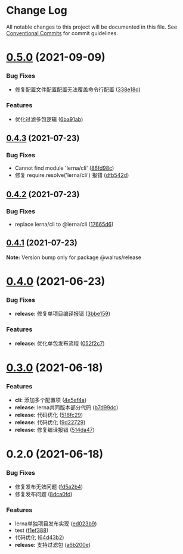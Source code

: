 # Change Log

All notable changes to this project will be documented in this file.
See [Conventional Commits](https://conventionalcommits.org) for commit guidelines.

# [0.5.0](https://github.com/walrusjs/release/compare/@walrus/release@0.4.3...@walrus/release@0.5.0) (2021-09-09)


### Bug Fixes

* 修复配置文件配置配置无法覆盖命令行配置 ([338e18d](https://github.com/walrusjs/release/commit/338e18d3f5ff22897bd3d7f9f3cc51b1f27cf52e))


### Features

* 优化过滤多包逻辑 ([6ba91ab](https://github.com/walrusjs/release/commit/6ba91abcaacdcb92dd5b6b749a0c3bae2b5396d1))





## [0.4.3](https://github.com/walrusjs/release/compare/@walrus/release@0.4.2...@walrus/release@0.4.3) (2021-07-23)


### Bug Fixes

*  Cannot find module 'lerna/cli' ([86fd98c](https://github.com/walrusjs/release/commit/86fd98cb2fb718c5db2aac9a04576ffb6dd19bed))
* 修复 require.resolve('lerna/cli') 报错 ([dfb542d](https://github.com/walrusjs/release/commit/dfb542dfa319dec6f358229a35839af667d2c980))





## [0.4.2](https://github.com/walrusjs/release/compare/@walrus/release@0.4.1...@walrus/release@0.4.2) (2021-07-23)


### Bug Fixes

* replace lerna/cli to @lerna/cli ([17665d6](https://github.com/walrusjs/release/commit/17665d6035f6188a77a3c149c91c59215b8aef30))





## [0.4.1](https://github.com/walrusjs/release/compare/@walrus/release@0.4.0...@walrus/release@0.4.1) (2021-07-23)

**Note:** Version bump only for package @walrus/release





# [0.4.0](https://github.com/walrusjs/release/compare/@walrus/release@0.3.0...@walrus/release@0.4.0) (2021-06-23)


### Bug Fixes

* **release:** 修复单项目编译报错 ([3bbe159](https://github.com/walrusjs/release/commit/3bbe1591bb09dc5370e113556282c0569b65adb9))


### Features

* **release:** 优化单包发布流程 ([052f2c7](https://github.com/walrusjs/release/commit/052f2c7736372830a0cf9ddb14efc967323889f0))





# [0.3.0](https://github.com/walrusjs/release/compare/@walrus/release@0.2.0...@walrus/release@0.3.0) (2021-06-18)


### Features

* **cli:** 添加多个配置项 ([4e5ef4a](https://github.com/walrusjs/release/commit/4e5ef4ac8c4b2475b2071759623ad926df5ae0d0))
* **release:** lerna共同版本部分代码 ([b7d99dc](https://github.com/walrusjs/release/commit/b7d99dcbe42d430706508ec0d8f4ab2be4fbd44c))
* **release:** 代码优化 ([518fc29](https://github.com/walrusjs/release/commit/518fc293d5f9441ba39bb4207307f74cab045e10))
* **release:** 代码优化 ([9d22729](https://github.com/walrusjs/release/commit/9d227292b496a582c2053cea7e770edf115ab0b7))
* **release:** 修复编译报错 ([514da47](https://github.com/walrusjs/release/commit/514da4727b787eba840a3bbfa00ffd7bbc38fc97))





# 0.2.0 (2021-06-18)


### Bug Fixes

* 修复发布无效问题 ([fd5a2b4](https://github.com/walrusjs/release/commit/fd5a2b4cb3962b963ebaac95ec6a12d3eecd8be9))
* 修复发布问题 ([8dca0fd](https://github.com/walrusjs/release/commit/8dca0fd806cc414dd23875b1192902d167cb9089))


### Features

* lerna单独项目发布实现 ([ed023b9](https://github.com/walrusjs/release/commit/ed023b9b5023a4f41e721ef9403af26cb61ed8ab))
* test ([f1ef388](https://github.com/walrusjs/release/commit/f1ef3880b6422fd9de0f8af81c1f1c2ca762bd45))
* 代码优化 ([64d43b2](https://github.com/walrusjs/release/commit/64d43b2052be6cf6fd2cb8146dca2567963148fd))
* **release:** 支持过滤包 ([a6b200e](https://github.com/walrusjs/release/commit/a6b200ecbe8198f6f9d3bf10700e1c06312e5501))
